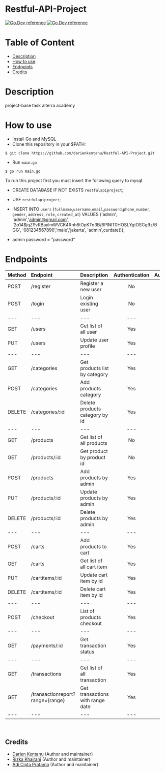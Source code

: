 # Restful-API-Project

[![Go.Dev reference](https://img.shields.io/badge/gorm-reference-blue?logo=go&logoColor=blue)](https://pkg.go.dev/gorm.io/gorm?tab=doc)
[![Go.Dev reference](https://img.shields.io/badge/echo-reference-blue?logo=go&logoColor=blue)](https://github.com/labstack/echo)


# Table of Content

- [Description](#description)
- [How to use](#how-to-use)
- [Endpoints](#endpoints)
- [Credits](#credits)

# Description
project-base task alterra academy

# How to use
- Install Go and MySQL
- Clone this repository in your $PATH:
```
$ git clone https://github.com/darienkentanu/Restful-API-Project.git
```
- Run `main.go`
```
$ go run main.go
```

To run this project first you must insert the following query to mysql

* CREATE DATABASE IF NOT EXISTS `restfulapiproject`;
* USE `restfulapiproject`;

* INSERT INTO `users` (`fullname`,`username`,`email`,`password`,`phone_number`,
`gender`, `address`, `role`, `created_at`)
VALUES ('admin', 'admin','admin@gmail.com', '$2a$14$jqZPvRBaylmWVCK4Rnh6tOpKTn3B/6PlNlT0HOSLYgtOSGg9z/BGG',
'081234567890','male','jakarta', 'admin',curdate());

* admin password = "password"


# Endpoints

| Method | Endpoint | Description| Authentication | Authorization
|:-----|:--------|:----------| :----------:| :----------:|
| POST  | /register | Register a new user | No | No
| POST | /login | Login existing user| No | No
|---|---|---|---|---|
| GET    | /users | Get list of all user | Yes | Yes
| PUT | /users | Update user profile | Yes | Yes
|---|---|---|---|---|
| GET   | /categories | Get products list by category | Yes | Yes
| POST   | /categories | Add products category | Yes | Yes
| DELETE   | /categories/:id | Delete products category by id | Yes | Yes
|---|---|---|---|---|
| GET | /products | Get list of all products | No | No
| GET | /products/:id | Get product by product id | No | No
| POST | /products | Add products by admin | Yes | Yes
| PUT | /products/:id | Update products by admin | Yes | Yes
| DELETE | /products/:id | Delete products by admin | Yes | Yes
|---|---|---|---|---|
| POST | /carts | Add products to cart | Yes | Yes
| GET | /carts | Get list of all cart item | Yes | Yes
| PUT | /cartitems/:id | Update cart item by id | Yes | Yes
| DELETE | /cartitems/:id | Delete cart item by id | Yes | Yes
|---|---|---|---|---|
| POST | /checkout | List of products checkout | Yes | Yes
|---|---|---|---|---|
| GET | /payments/:id | Get transaction status | Yes | Yes
|---|---|---|---|---|
| GET | /transactions | Get list of all transaction | Yes | Yes
| GET | /transactionreport?range={range} | Get transactions with range date | Yes | Yes
|---|---|---|---|---|

<br>

## Credits

- [Darien Kentanu](https://github.com/darienkentanu) (Author and maintainer)
- [Rizka Khairani](https://github.com/rizkakhairani) (Author and maintainer)
- [Adi Cipta Pratama](https://github.com/adicipta) (Author and maintainer)
